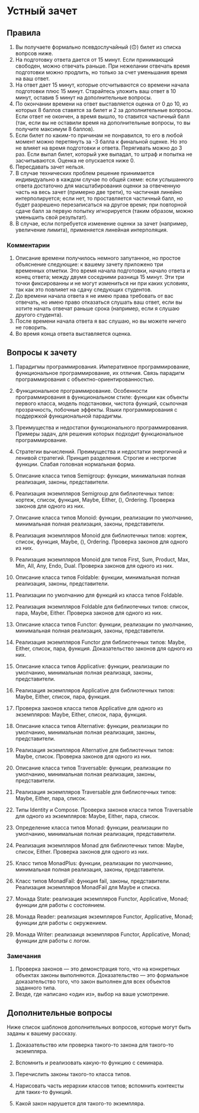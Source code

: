 # Устный зачет

## Правила

1. Вы получаете формально псевдослучайный (:upside_down_face:) билет из списка вопрсов ниже.
1. На подготовку ответа дается от 15 минут. Если принимающий свободен, можно отвечать раньше. При нежелании отвечать время подготовки можно продлить, но только за счет уменьшания время на ваш ответ.
1. На ответ дает 15 минут, которые отсчитываются со времени начала подготовки плюс 15 минут. Старайтесь уложить ваш ответ в 10 минут, оставив 5 минут на дополнительные вопросы.
1. По окончании времени на ответ выставляется оценка от 0 до 10, из которых 8 баллов ставятся за билет и 2 за дополнительные вопросы. Если ответ не окончен, а время вышло, то ставится частичный балл (так, если вы не оставили время на дополнительные вопросы, то вы получите максимум 8 баллов).
1. Если билет по каким-то причинам не понравился, то его в любой момент можно перетянуть за -3 балла к финальной оценке. Но это не влияет на время подготовки и ответа. Перягивать можно до 3 раз. Если выпал билет, который уже выпадал, то штраф и попытка не засчитываются. Оценка не опускается ниже 0.
1. Пересдавать зачет нельзя.
1. В случае технических проблем решение принимается индивидуально в каждом случае по общей схеме: если услышанного ответа достаточно для масштабирования оценки за отвеченную часть на весь зачет (примерно две трети), то частичная линейно интерполируется; если нет, то проставляется частичный балл, но будет разрешено перезаписаться на другое время; при повторной сдаче балл за первую попытку игнорируется (таким образом, можно уменьшить свой результат).
1. В случае, если потребуется изменение оценки за зачет (например, увеличение лимита), применяется линейная интерполяция.

### Комментарии

1. Описание времени получилось немного запутанное, но простое объяснение следующие: к вашему зачету приложено три временных отметки. Это время начала подготовки, начало ответа и конец ответа; между двумя соседними разница 15 минут. Эти три точки фиксированны и не могут измениться ни при каких условиях, так как это повлияет на сдачу следующих студентов.
1. До времени начала ответа я не имею права требовать от вас отвечать, но имею право отказаться слушать ваш ответ, если вы хотите начать отвечат раньше срока (например, если я слушаю другого студента).
1. После времени начала ответа я вас слушаю, но вы можете ничего не говорить.
1. Во время конца ответа выставляется оценка.

## Вопросы к зачету

1. Парадигмы программирования. Императивное программирование, функциональное программирование, их отличия. Связь парадигм программирования с объектно-ориентированностью. 

1. Функциональное программирование. Особенности программирования в функциональном стиле: функции как объекты первого класса, модель подстановки, чистота функций, ссылочная прозрачность, побочные эффекты. Языки программирования с поддержкой функциональной парадигмы.

1. Преимущества и недостатки функционального программирования. Примеры задач, для решения которых подходит функциональное программирование.

1. Стратегии вычислений. Преимущества и недостатки энергичной и ленивой стратегий. Принцип разделения. Строгие и нестрогие функции. Слабая головная нормальная форма.

1. Описание класса типов Semigroup: функции, минимальная полная реализация, законы, представители.

1. Реализация экземпляров Semigroup для библиотечных типов: кортеж, список, функция, Maybe, Either, (), Ordering. Проверка законов для одного из них.

1. Описание класса типов Monoid: функции, реализации по умолчанию, минимальная полная реализация, законы, представители.

1. Реализация экземпляров Monoid для библиотечных типов: кортеж, список, функция, Maybe, (), Ordering. Проверка законов для одного из них.

1. Реализация экземпляров Monoid для типов First, Sum, Product, Max, Min, All, Any, Endo, Dual. Проверка законов для одного из них.

1. Описание класса типов Foldable: функции, минимальная полная реализация, законы, представители.

1. Реализации по умолчанию для функций из класса типов Foldable.

1. Реализация экземпляров Foldable для библиотечных типов: список, пара, Maybe, Either. Проверка законов для одного из них.

1. Описание класса типов Functor: функции, реализации по умолчанию, минимальная полная реализация, законы, представители.

1. Реализация экземпляров Functor для библиотечных типов: Maybe, Either, список, пара, функция. Доказательство законов для одного из них.

1. Описание класса типов Applicative: функции, реализации по умолчанию, минимальная полная реализаця, законы, представители.

1. Реализация экземпляров Applicative для библиотечных типов: Maybe, Either, список, пара, функция.

1. Проверка законов класса типов Applicative для одного из экземпляров: Maybe, Either, список, пара, функция.

1. Описание класса типов Alternative: функции, реализации по умолчанию, минимальная полная реализация, законы, представители.

1. Реализация экземпляров Alternative для библиотечных типов: Maybe, список. Проверка законов для одного из них.

1. Описание класса типов Traversable: функции, реализации по умолчанию, минимальная полная реализация, законы, представители.

1. Реализация экземпляров Traversable для библиотечных типов: Maybe, Either, пара, список.

1. Типы Identity и Compose. Проверка законов класса типов Traversable для одного из экземпляров: Maybe, Either, пара, список.

1. Определение класса типов Monad: функции, реализации по умолчанию, минимальная полная реализация, представители. 

1. Реализация экземпляров Monad для библиотечных типов: Maybe, список, Either. Проверка законов для одного из них.

1. Класс типов MonadPlus: функции, реализации по умолчанию, минимальная полная реализация, законы, представители.

1. Класс типов MonadFail: функция fail, законы, представители. Реализация экземпляров MonadFail для Maybe и списка.

1. Монада State: реализация экземпляров Functor, Applicative, Monad; функции для работы с состоянием.

1. Монада Reader: реализация экземпляров Functor, Applicative, Monad; функции для работы с окружением.

1. Монада Writer: реализаиця экземпляров Functor, Applicative, Monad; функции для работы с логом.

### Замечания

1. Проверка законов — это демонстрация того, что на конкретных объектах законы выполняются. Доказательство — это формальное доказательство того, что закон выполнен для всех объектов заданного типа.
1. Везде, где написано «один из», выбор на ваше усмотрение.

## Дополнительные вопросы

Ниже список шаблонов дополнительных вопросов, которые могут быть заданы к вашему рассказу.

1. Доказательство или проверка такого-то закона для такого-то экземпляра.

1. Вспомнить и реализовать какую-то функцию с семинара.

1. Перечислить законы такого-то класса типов.

1. Нарисовать часть иерархии классов типов; вспомнить контексты для таких-то функций.

1. Какой закон нарушется для такого-то экземпляра.
